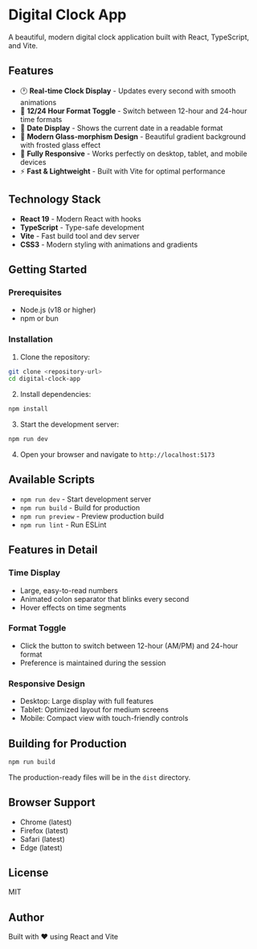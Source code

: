 # Digital Clock App

A beautiful, modern digital clock application built with React, TypeScript, and Vite.

## Features

- 🕐 **Real-time Clock Display** - Updates every second with smooth animations
- 🔄 **12/24 Hour Format Toggle** - Switch between 12-hour and 24-hour time formats
- 📅 **Date Display** - Shows the current date in a readable format
- 🎨 **Modern Glass-morphism Design** - Beautiful gradient background with frosted glass effect
- 📱 **Fully Responsive** - Works perfectly on desktop, tablet, and mobile devices
- ⚡ **Fast & Lightweight** - Built with Vite for optimal performance

## Technology Stack

- **React 19** - Modern React with hooks
- **TypeScript** - Type-safe development
- **Vite** - Fast build tool and dev server
- **CSS3** - Modern styling with animations and gradients

## Getting Started

### Prerequisites

- Node.js (v18 or higher)
- npm or bun

### Installation

1. Clone the repository:
```bash
git clone <repository-url>
cd digital-clock-app
```

2. Install dependencies:
```bash
npm install
```

3. Start the development server:
```bash
npm run dev
```

4. Open your browser and navigate to `http://localhost:5173`

## Available Scripts

- `npm run dev` - Start development server
- `npm run build` - Build for production
- `npm run preview` - Preview production build
- `npm run lint` - Run ESLint

## Features in Detail

### Time Display
- Large, easy-to-read numbers
- Animated colon separator that blinks every second
- Hover effects on time segments

### Format Toggle
- Click the button to switch between 12-hour (AM/PM) and 24-hour format
- Preference is maintained during the session

### Responsive Design
- Desktop: Large display with full features
- Tablet: Optimized layout for medium screens
- Mobile: Compact view with touch-friendly controls

## Building for Production

```bash
npm run build
```

The production-ready files will be in the `dist` directory.

## Browser Support

- Chrome (latest)
- Firefox (latest)
- Safari (latest)
- Edge (latest)

## License

MIT

## Author

Built with ❤️ using React and Vite
